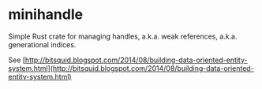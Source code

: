 # minihandle

Simple Rust crate for managing handles, a.k.a. weak references, a.k.a. generational indices.

See [http://bitsquid.blogspot.com/2014/08/building-data-oriented-entity-system.html](http://bitsquid.blogspot.com/2014/08/building-data-oriented-entity-system.html)